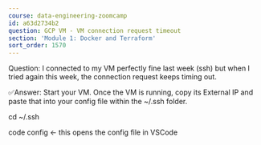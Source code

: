 ```yaml
---
course: data-engineering-zoomcamp
id: a63d2734b2
question: GCP VM - VM connection request timeout
section: 'Module 1: Docker and Terraform'
sort_order: 1570
---
```


Question: I connected to my VM perfectly fine last week (ssh) but when I tried again this week, the connection request keeps timing out.

✅Answer: Start your VM. Once the VM is running, copy its External IP and paste that into your config file within the ~/.ssh folder.

cd ~/.ssh

code config ← this opens the config file in VSCode

